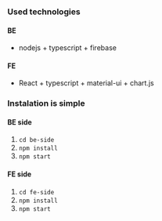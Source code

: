 ### Used technologies  
#### BE  
- nodejs + typescript + firebase  

#### FE  
- React + typescript + material-ui + chart.js  
  
### Instalation is simple  
#### BE side  
1. `cd be-side`  
2. `npm install`  
3. `npm start`  
#### FE side  
1. `cd fe-side` 
2. `npm install`  
3. `npm start`  